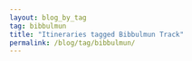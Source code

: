 ```yaml
---
layout: blog_by_tag
tag: bibbulmun
title: "Itineraries tagged Bibbulmun Track"
permalink: /blog/tag/bibbulmun/
---
```

